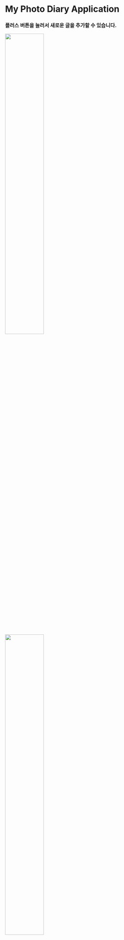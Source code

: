 # My Photo Diary Application

### 플러스 버튼을 눌러서 새로운 글을 추가할 수 있습니다.
<img src="screenshots/0.png" width="50%">
<img src="screenshots/1.png" width="50%">
<img src="screenshots/2.png" width="50%">
<img src="screenshots/3.png" width="50%">

### 글과 사진을 편집해 보세요.
<img src="screenshots/4.png" width="50%">
<img src="screenshots/5.png" width="50%">
<img src="screenshots/6.png" width="50%">
<img src="screenshots/7.png" width="50%">

